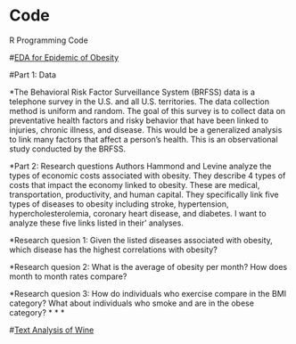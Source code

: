 # Code
R Programming Code

#[EDA for Epidemic of Obesity](https://github.com/rudymeza54/Code/blob/master/The-Epidemic-of-Obesity.md)

#Part 1: Data

*The Behavioral Risk Factor Surveillance System (BRFSS) data is a telephone survey in the U.S. and all U.S. territories. The data collection method is uniform and random. The goal of this survey is to collect data on preventative health factors and risky behavior that have been linked to injuries, chronic illness, and disease. This would be a generalized analysis to link many factors that affect a person’s health. This is an observational study conducted by the BRFSS.

*Part 2: Research questions
Authors Hammond and Levine analyze the types of economic costs associated with obesity. They describe 4 types of costs that impact the economy linked to obesity. These are medical, transportation, productivity, and human capital. They specifically link five types of diseases to obesity including stroke, hypertension, hypercholesterolemia, coronary heart disease, and diabetes. I want to analyze these five links listed in their’ analyses.

*Research quesion 1: Given the listed diseases associated with obesity, which disease has the highest correlations with obesity?

*Research quesion 2: What is the average of obesity per month? How does month to month rates compare?

*Research quesion 3: How do individuals who exercise compare in the BMI category? What about individuals who smoke and are in the obese category? * * *

#[Text Analysis of Wine](https://github.com/rudymeza54/Code/blob/master/NLP.Rmd)
